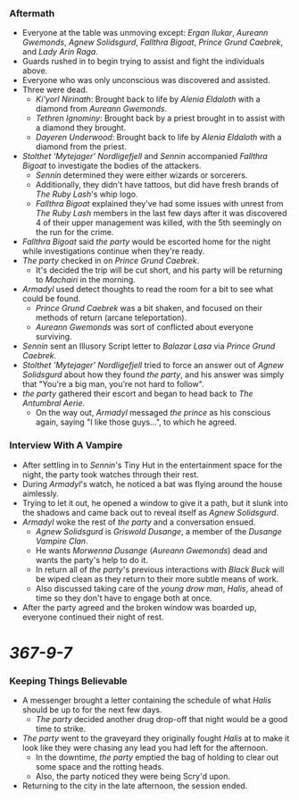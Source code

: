 ### Aftermath

* Everyone at the table was unmoving except: *Ergan Ilukar*, *Aureann Gwemonds*, *Agnew Solidsgurd*, *Fallthra Bigoat*, *Prince Grund Caebrek*, and *Lady Arin Raga*.
* Guards rushed in to begin trying to assist and fight the individuals above.
* Everyone who was only unconscious was discovered and assisted.
* Three were dead.
  * *Ki'yorl Nirinath*: Brought back to life by *Alenia Eldaloth* with a diamond from *Aureann Gwemonds*.
  * *Tethren Ignominy*: Brought back by a priest brought in to assist with a diamond they brought.
  * *Dayeren Underwood*: Brought back to life by *Alenia Eldaloth* with a diamond from the priest.
* *Stolthet 'Mytejager' Nordligefjell* and *Sennin* accompanied *Fallthra Bigoat* to investigate the bodies of the attackers.
  * *Sennin* determined they were either wizards or sorcerers.
  * Additionally, they didn't have tattoos, but did have fresh brands of *The Ruby Lash*'s whip logo.
  * *Fallthra Bigoat* explained they've had some issues with unrest from *The Ruby Lash* members in the last few days after it was discovered 4 of their upper management was killed, with the 5th seemingly on the run for the crime.
* *Fallthra Bigoat* said *the party* would be escorted home for the night while investigations continue when they're ready.
* *The party* checked in on *Prince Grund Caebrek*.
  * It's decided the trip will be cut short, and his party will be returning to *Machairi* in the morning.
* *Armadyl* used detect thoughts to read the room for a bit to see what could be found.
  * *Prince Grund Caebrek* was a bit shaken, and focused on their methods of return (arcane teleportation).
  * *Aureann Gwemonds* was sort of conflicted about everyone surviving.
* *Sennin* sent an Illusory Script letter to *Balazar Lasa* via *Prince Grund Caebrek*.
* *Stolthet 'Mytejager' Nordligefjell* tried to force an answer out of *Agnew Solidsgurd* about how they found *the party*, and his answer was simply that "You're a big man, you're not hard to follow".
* *the party* gathered their escort and began to head back to *The Antumbral Aerie*.
  * On the way out, *Armadyl* messaged *the prince* as his conscious again, saying "I like those guys...", to which he agreed.

### Interview With A Vampire

* After settling in to *Sennin*'s Tiny Hut in the entertainment space for the night, the party took watches through their rest.
* During *Armadyl*'s watch, he noticed a bat was flying around the house aimlessly.
* Trying to let it out, he opened a window to give it a path, but it slunk into the shadows and came back out to reveal itself as *Agnew Solidsgurd*.
* *Armadyl* woke the rest of *the party* and a conversation ensued.
  * *Agnew Solidsgurd* is *Griswold Dusange*, a member of the *Dusange Vampire Clan*.
  * He wants *Morwenna Dusange* (*Aureann Gwemonds*) dead and wants the party's help to do it.
  * In return all of *the party*'s previous interactions with *Black Buck* will be wiped clean as they return to their more subtle means of work.
  * Also discussed taking care of the *young drow man*, *Halis*, ahead of time so they don't have to engage both at once.
* After the party agreed and the broken window was boarded up, everyone continued their night of rest.

# *367-9-7*

### Keeping Things Believable

* A messenger brought a letter containing the schedule of what *Halis* should be up to for the next few days.
  * *The party* decided another drug drop-off that night would be a good time to strike.
* *The party* went to the graveyard they originally fought *Halis* at to make it look like they were chasing any lead you had left for the afternoon.
  * In the downtime, *the party* emptied the bag of holding to clear out some space and the rotting heads.
  * Also, the party noticed they were being Scry'd upon.
* Returning to the city in the late afternoon, the session ended.
